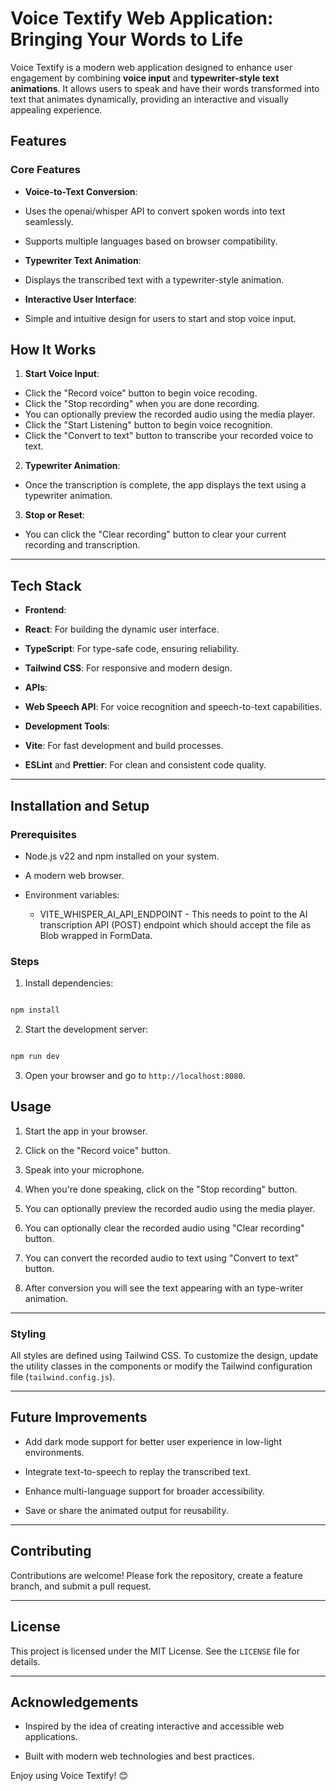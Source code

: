 # Voice Textify Web Application: Bringing Your Words to Life

Voice Textify is a modern web application designed to enhance user engagement by combining **voice input** and **typewriter-style text animations**. It allows users to speak and have their words transformed into text that animates dynamically, providing an interactive and visually appealing experience.

## Features

### Core Features

- **Voice-to-Text Conversion**:

- Uses the openai/whisper API to convert spoken words into text seamlessly.

- Supports multiple languages based on browser compatibility.

- **Typewriter Text Animation**:

- Displays the transcribed text with a typewriter-style animation.
- **Interactive User Interface**:

- Simple and intuitive design for users to start and stop voice input.

## How It Works

1.  **Start Voice Input**:

- Click the "Record voice" button to begin voice recoding.
- Click the "Stop recording" when you are done recording.
- You can optionally preview the recorded audio using the media player.
- Click the "Start Listening" button to begin voice recognition.
- Click the "Convert to text" button to transcribe your recorded voice to text.

2.  **Typewriter Animation**:

- Once the transcription is complete, the app displays the text using a typewriter animation.

3.  **Stop or Reset**:

- You can click the "Clear recording" button to clear your current recording and transcription.

---

## Tech Stack

- **Frontend**:

- **React**: For building the dynamic user interface.

- **TypeScript**: For type-safe code, ensuring reliability.

- **Tailwind CSS**: For responsive and modern design.

- **APIs**:

- **Web Speech API**: For voice recognition and speech-to-text capabilities.

- **Development Tools**:

- **Vite**: For fast development and build processes.

- **ESLint** and **Prettier**: For clean and consistent code quality.

---

## Installation and Setup

### Prerequisites

- Node.js v22 and npm installed on your system.

- A modern web browser.

- Environment variables:
  - VITE_WHISPER_AI_API_ENDPOINT - This needs to point to the AI transcription API (POST) endpoint which should accept the file as Blob wrapped in FormData.

### Steps

1. Install dependencies:

```bash

npm install

```

2. Start the development server:

```bash

npm run dev

```

3. Open your browser and go to `http://localhost:8080`.

## Usage

1. Start the app in your browser.

2. Click on the "Record voice" button.

3. Speak into your microphone.

4. When you're done speaking, click on the "Stop recording" button.

5. You can optionally preview the recorded audio using the media player.
6. You can optionally clear the recorded audio using "Clear recording" button.
7. You can convert the recorded audio to text using "Convert to text" button.
8. After conversion you will see the text appearing with an type-writer animation.

---

### Styling

All styles are defined using Tailwind CSS. To customize the design, update the utility classes in the components or modify the Tailwind configuration file (`tailwind.config.js`).

---

## Future Improvements

- Add dark mode support for better user experience in low-light environments.

- Integrate text-to-speech to replay the transcribed text.

- Enhance multi-language support for broader accessibility.

- Save or share the animated output for reusability.

---

## Contributing

Contributions are welcome! Please fork the repository, create a feature branch, and submit a pull request.

---

## License

This project is licensed under the MIT License. See the `LICENSE` file for details.

---

## Acknowledgements

- Inspired by the idea of creating interactive and accessible web applications.

- Built with modern web technologies and best practices.

Enjoy using Voice Textify! 😊
